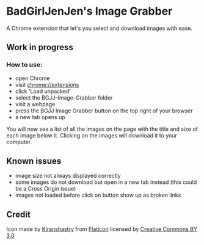 # BadGirlJenJen's Image Grabber

A Chrome extension that let's you select and download images with ease.

## Work in progress
### How to use:
- open Chrome
- visit [chrome://extensions](chrome://extensions)
- click 'Load unpacked'
- select the BGJJ-Image-Grabber folder
- visit a webpage
- press the BGJJ Image Grabber button on the top right of your browser
- a new tab opens up

You will now see a list of all the images on the page with the title and size of each image below it. Clicking on the images will download it to your computer.

## Known issues
- image size not always displayed correctly
- some images do not download but open in a new tab instead (this could be a Cross Origin issue)
- images not loaded before click on button show up as broken links

## Credit
Icon made by [Kiranshastry](https://www.flaticon.com/authors/kiranshastry) from [Flaticon](https://www.flaticon.com/) licensed by [Creative Commons BY 3.0](http://creativecommons.org/licenses/by/3.0/)
